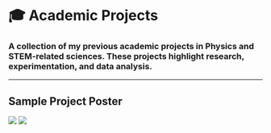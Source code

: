 # 🎓 Academic Projects  

### A collection of my previous academic projects in **Physics** and **STEM-related sciences**. These projects highlight research, experimentation, and data analysis. 
---

## Sample Project Poster  
![](laseR.jpg)
![](astronomy.png)  
